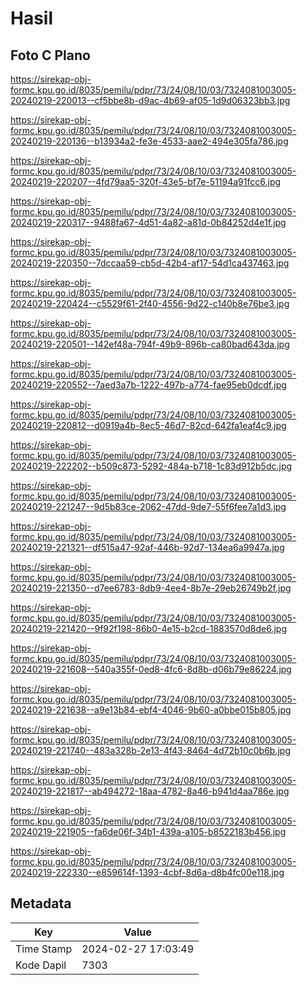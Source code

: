 # Hasil

## Foto C Plano

https://sirekap-obj-formc.kpu.go.id/8035/pemilu/pdpr/73/24/08/10/03/7324081003005-20240219-220013--cf5bbe8b-d9ac-4b69-af05-1d9d06323bb3.jpg

https://sirekap-obj-formc.kpu.go.id/8035/pemilu/pdpr/73/24/08/10/03/7324081003005-20240219-220136--b13934a2-fe3e-4533-aae2-494e305fa786.jpg

https://sirekap-obj-formc.kpu.go.id/8035/pemilu/pdpr/73/24/08/10/03/7324081003005-20240219-220207--4fd79aa5-320f-43e5-bf7e-51194a91fcc6.jpg

https://sirekap-obj-formc.kpu.go.id/8035/pemilu/pdpr/73/24/08/10/03/7324081003005-20240219-220317--9488fa67-4d51-4a82-a81d-0b84252d4e1f.jpg

https://sirekap-obj-formc.kpu.go.id/8035/pemilu/pdpr/73/24/08/10/03/7324081003005-20240219-220350--7dccaa59-cb5d-42b4-af17-54d1ca437463.jpg

https://sirekap-obj-formc.kpu.go.id/8035/pemilu/pdpr/73/24/08/10/03/7324081003005-20240219-220424--c5529f61-2f40-4556-9d22-c140b8e76be3.jpg

https://sirekap-obj-formc.kpu.go.id/8035/pemilu/pdpr/73/24/08/10/03/7324081003005-20240219-220501--142ef48a-794f-49b9-896b-ca80bad643da.jpg

https://sirekap-obj-formc.kpu.go.id/8035/pemilu/pdpr/73/24/08/10/03/7324081003005-20240219-220552--7aed3a7b-1222-497b-a774-fae95eb0dcdf.jpg

https://sirekap-obj-formc.kpu.go.id/8035/pemilu/pdpr/73/24/08/10/03/7324081003005-20240219-220812--d0919a4b-8ec5-46d7-82cd-642fa1eaf4c9.jpg

https://sirekap-obj-formc.kpu.go.id/8035/pemilu/pdpr/73/24/08/10/03/7324081003005-20240219-222202--b509c873-5292-484a-b718-1c83d912b5dc.jpg

https://sirekap-obj-formc.kpu.go.id/8035/pemilu/pdpr/73/24/08/10/03/7324081003005-20240219-221247--9d5b83ce-2062-47dd-9de7-55f6fee7a1d3.jpg

https://sirekap-obj-formc.kpu.go.id/8035/pemilu/pdpr/73/24/08/10/03/7324081003005-20240219-221321--df515a47-92af-446b-92d7-134ea6a9947a.jpg

https://sirekap-obj-formc.kpu.go.id/8035/pemilu/pdpr/73/24/08/10/03/7324081003005-20240219-221350--d7ee6783-8db9-4ee4-8b7e-29eb26749b2f.jpg

https://sirekap-obj-formc.kpu.go.id/8035/pemilu/pdpr/73/24/08/10/03/7324081003005-20240219-221420--9f92f198-86b0-4e15-b2cd-1883570d8de6.jpg

https://sirekap-obj-formc.kpu.go.id/8035/pemilu/pdpr/73/24/08/10/03/7324081003005-20240219-221608--540a355f-0ed8-4fc6-8d8b-d06b79e86224.jpg

https://sirekap-obj-formc.kpu.go.id/8035/pemilu/pdpr/73/24/08/10/03/7324081003005-20240219-221638--a9e13b84-ebf4-4046-9b60-a0bbe015b805.jpg

https://sirekap-obj-formc.kpu.go.id/8035/pemilu/pdpr/73/24/08/10/03/7324081003005-20240219-221740--483a328b-2e13-4f43-8464-4d72b10c0b6b.jpg

https://sirekap-obj-formc.kpu.go.id/8035/pemilu/pdpr/73/24/08/10/03/7324081003005-20240219-221817--ab494272-18aa-4782-8a46-b941d4aa786e.jpg

https://sirekap-obj-formc.kpu.go.id/8035/pemilu/pdpr/73/24/08/10/03/7324081003005-20240219-221905--fa6de06f-34b1-439a-a105-b8522183b456.jpg

https://sirekap-obj-formc.kpu.go.id/8035/pemilu/pdpr/73/24/08/10/03/7324081003005-20240219-222330--e859614f-1393-4cbf-8d6a-d8b4fc00e118.jpg


## Metadata

| Key        | Value               |
| ---------- | ------------------- |
| Time Stamp | 2024-02-27 17:03:49 |
| Kode Dapil | 7303                |



